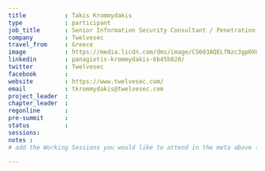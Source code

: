 ```yaml
---
title           : Takis Krommydakis
type            : participant
job_title       : Senior Information Security Consultant / Penetration Tester
company         : Twelvesec
travel_from     : Greece
image           : https://media.licdn.com/dms/image/C5603AQELfNzc3gp0XQ/profile-displayphoto-shrink_200_200/0?e=1528563600&v=beta&t=y3ND0lYs43_BYO3b67wbXZX1RkxuwgCAiRYKkKMWxvs
linkedin        : panagiotis-krommydakis-6b45b020/
twitter         : Twelvesec
facebook        :
website         : https://www.twelvesec.com/
email           : tkrommydakis@twelvesec.com
project_leader  :
chapter_leader  :
regonline       :
pre-summit      :
status          :
sessions:
notes :
# add the Working Sessions you would like to attend in the meta above (use the session's title) e.g. sessions (one per line): -Security Playbooks Diagrams -Hackathon Daily Sessions

---
```


<!-- put more details about participant here -->
